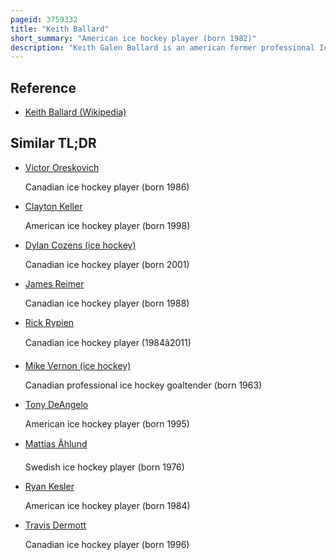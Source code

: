 ```yaml
---
pageid: 3759332
title: "Keith Ballard"
short_summary: "American ice hockey player (born 1982)"
description: "Keith Galen Ballard is an american former professional Ice Hockey Defenseman who previously played in the National Hockey League with the Phoenix Coyotes, Florida Panthers, Vancouver Canucks and Minnesota Wild. He played three Seasons of College Hockey for the Minnesota golden Gophers of the western Collegiate Hockey Association. After his freshman Year, he was selected 11th overall by the Buffalo Sabres in the 2002 Nhl Entry Draft. Before making his Nhl Debut he was traded to the Phoenix Coyotes and the Colorado Avalanche twice. He played his professional rookie season in 2004–05 with the Coyotes' American Hockey League affiliate, the Utah Grizzlies, then debuted with Phoenix the following season. After three Years he was traded to the Florida Panthers where he spent two Seasons before being sold at the nhl Entry Draft to vancouver."
---
```


## Reference

- [Keith Ballard (Wikipedia)](https://en.wikipedia.org/?curid=3759332)

## Similar TL;DR

- [Victor Oreskovich](/tldr/en/victor-oreskovich)

  Canadian ice hockey player (born 1986)

- [Clayton Keller](/tldr/en/clayton-keller)

  American ice hockey player (born 1998)

- [Dylan Cozens (ice hockey)](/tldr/en/dylan-cozens-ice-hockey)

  Canadian ice hockey player (born 2001)

- [James Reimer](/tldr/en/james-reimer)

  Canadian ice hockey player (born 1988)

- [Rick Rypien](/tldr/en/rick-rypien)

  Canadian ice hockey player (1984â2011)

- [Mike Vernon (ice hockey)](/tldr/en/mike-vernon-ice-hockey)

  Canadian professional ice hockey goaltender (born 1963)

- [Tony DeAngelo](/tldr/en/tony-deangelo)

  American ice hockey player (born 1995)

- [Mattias Ãhlund](/tldr/en/mattias-ohlund)

  Swedish ice hockey player (born 1976)

- [Ryan Kesler](/tldr/en/ryan-kesler)

  American ice hockey player (born 1984)

- [Travis Dermott](/tldr/en/travis-dermott)

  Canadian ice hockey player (born 1996)
